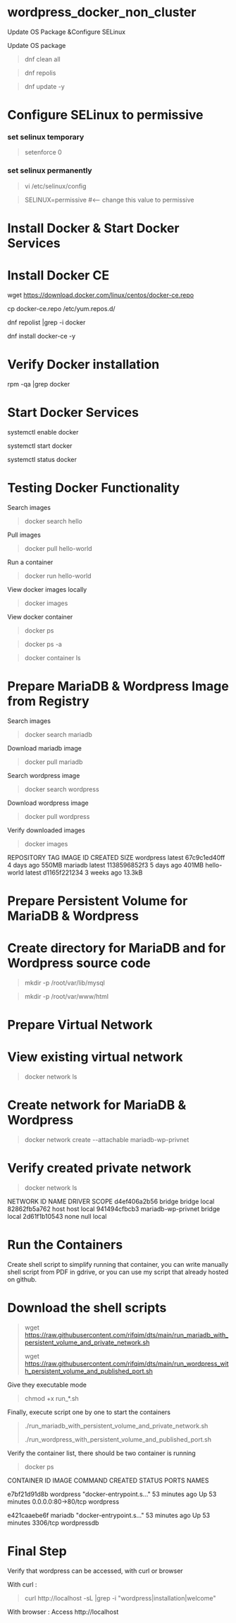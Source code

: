 # wordpress_docker_non_cluster

Update OS Package &Configure SELinux

Update OS package

> dnf clean all

> dnf repolis

> dnf update -y

# Configure SELinux to permissive

### set selinux temporary
> setenforce 0

### set selinux permanently
> vi /etc/selinux/config

> SELINUX​=permissive #⟵ change this value to permissive


# Install Docker & Start Docker Services
# Install Docker CE

wget https://download.docker.com/linux/centos/docker-ce.repo

cp docker-ce.repo /etc/yum.repos.d/

dnf repolist |​grep -i docker

dnf install docker-ce -y

# Verify Docker installation

rpm -qa |​grep docker
​
# Start Docker Services

systemctl enable docker

systemctl start docker

systemctl status docker


# Testing Docker Functionality
Search images

> docker search hello

Pull images

> docker pull hello-world

Run a container

> docker run hello-world

View docker images locally

> docker images

View docker container

> docker ps

> docker ps -a

> docker container ls
​
# Prepare MariaDB & Wordpress Image from Registry
Search images

> docker search mariadb

Download mariadb image

> docker pull mariadb

Search wordpress image

> docker search wordpress

Download wordpress image

> docker pull wordpress

Verify downloaded images

> docker images

REPOSITORY    TAG       IMAGE ID       CREATED       SIZE
wordpress     latest    67c9c1ed40ff   4 days ago    550MB
mariadb       latest    1138596852f3   5 days ago    401MB
hello-world   latest    d1165f221234   3 weeks ago   13.3kB


# Prepare Persistent Volume for MariaDB & Wordpress

# Create directory for MariaDB and for Wordpress source code

> mkdir -p /root/var/lib/mysql

> mkdir -p /root/var/www/html


# Prepare Virtual Network
# View existing virtual network

> docker network ls

# Create network for MariaDB & Wordpress

> docker network create --attachable mariadb-wp-privnet

# Verify created private network

> docker network ls

NETWORK ID     NAME                 DRIVER    SCOPE
d4ef406a2b56   bridge               bridge    local
82862fb5a762   host                 host      local
941494cfbcb3   mariadb-wp-privnet   bridge    local
2d61f1b10543   none                 null      local

# Run the Containers
Create shell script to simplify running that container, you can write manually shell script from PDF in gdrive, or you can use my script that already hosted on github.

# Download the shell scripts

> wget https://raw.githubusercontent.com/rifqim/dts/main/run_mariadb_with_persistent_volume_and_private_network.sh
>
> wget https://raw.githubusercontent.com/rifqim/dts/main/run_wordpress_with_persistent_volume_and_published_port.sh

Give they executable mode

> chmod +x run_*.sh

Finally, execute script one by one to start the containers

> ./run_mariadb_with_persistent_volume_and_private_network.sh
>
> ./run_wordpress_with_persistent_volume_and_published_port.sh

Verify the container list, there should be two container is running

> docker ps

CONTAINER ID   IMAGE       COMMAND                  CREATED          STATUS          PORTS                NAMES

e7bf21d91d8b   wordpress   "docker-entrypoint.s…"   53 minutes ago   Up 53 minutes   0.0.0.0:80->​80/tcp   wordpress

e421caaebe6f   mariadb     "docker-entrypoint.s…"   53 minutes ago   Up 53 minutes   3306/tcp             wordpressdb

# Final Step

Verify that wordpress can be accessed, with curl or browser

With curl :

> curl http://localhost -sL |​grep -i "wordpress\|installation\|welcome"

With browser :
Access http://localhost 
